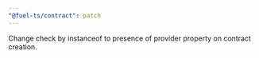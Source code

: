 ```yaml
---
"@fuel-ts/contract": patch
---
```


Change check by instanceof to presence of provider property on contract creation.
